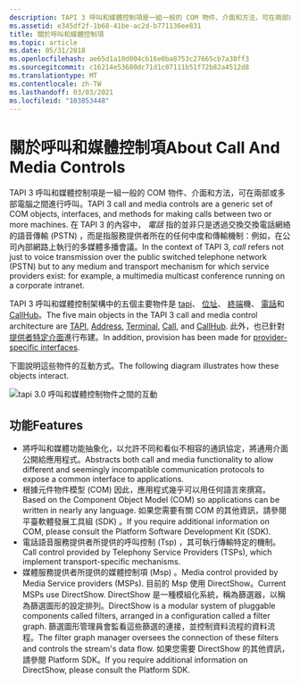 ```yaml
---
description: TAPI 3 呼叫和媒體控制項是一組一般的 COM 物件、介面和方法，可在兩部或多部電腦之間進行呼叫。
ms.assetid: e345df2f-1b68-41be-ac2d-b771136ee831
title: 關於呼叫和媒體控制項
ms.topic: article
ms.date: 05/31/2018
ms.openlocfilehash: ae65d1a10d004cb16e0ba8753c27665cb7a30ff3
ms.sourcegitcommit: c16214e53680dc71d1c07111b51f72b82a4512d8
ms.translationtype: MT
ms.contentlocale: zh-TW
ms.lasthandoff: 03/03/2021
ms.locfileid: "103853448"
---
```

# <a name="about-call-and-media-controls"></a><span data-ttu-id="da311-103">關於呼叫和媒體控制項</span><span class="sxs-lookup"><span data-stu-id="da311-103">About Call And Media Controls</span></span>

<span data-ttu-id="da311-104">TAPI 3 呼叫和媒體控制項是一組一般的 COM 物件、介面和方法，可在兩部或多部電腦之間進行呼叫。</span><span class="sxs-lookup"><span data-stu-id="da311-104">TAPI 3 call and media controls are a generic set of COM objects, interfaces, and methods for making calls between two or more machines.</span></span> <span data-ttu-id="da311-105">在 TAPI 3 的內容中， *電話* 指的並非只是透過交換交換電話網絡的語音傳輸 (PSTN) ，而是指服務提供者所在的任何中度和傳輸機制：例如，在公司內部網路上執行的多媒體多播會議。</span><span class="sxs-lookup"><span data-stu-id="da311-105">In the context of TAPI 3, *call* refers not just to voice transmission over the public switched telephone network (PSTN) but to any medium and transport mechanism for which service providers exist: for example, a multimedia multicast conference running on a corporate intranet.</span></span>

<span data-ttu-id="da311-106">TAPI 3 呼叫和媒體控制架構中的五個主要物件是 [tapi](tapi-object.md)、 [位址](address-object.md)、 [終端](terminal-object.md)機、 [電話](call-object.md)和 [CallHub](callhub-object.md)。</span><span class="sxs-lookup"><span data-stu-id="da311-106">The five main objects in the TAPI 3 call and media control architecture are [TAPI](tapi-object.md), [Address](address-object.md), [Terminal](terminal-object.md), [Call](call-object.md), and [CallHub](callhub-object.md).</span></span> <span data-ttu-id="da311-107">此外，也已針對 [提供者特定介面](provider-specific-interfaces.md)進行布建。</span><span class="sxs-lookup"><span data-stu-id="da311-107">In addition, provision has been made for [provider-specific interfaces](provider-specific-interfaces.md).</span></span>

<span data-ttu-id="da311-108">下圖說明這些物件的互動方式。</span><span class="sxs-lookup"><span data-stu-id="da311-108">The following diagram illustrates how these objects interact.</span></span>

![tapi 3.0 呼叫和媒體控制物件之間的互動](images/sdkobj2.png)

## <a name="features"></a><span data-ttu-id="da311-110">功能</span><span class="sxs-lookup"><span data-stu-id="da311-110">Features</span></span>

-   <span data-ttu-id="da311-111">將呼叫和媒體功能抽象化，以允許不同和看似不相容的通訊協定，將通用介面公開給應用程式。</span><span class="sxs-lookup"><span data-stu-id="da311-111">Abstracts both call and media functionality to allow different and seemingly incompatible communication protocols to expose a common interface to applications.</span></span>
-   <span data-ttu-id="da311-112">根據元件物件模型 (COM) 因此，應用程式幾乎可以用任何語言來撰寫。</span><span class="sxs-lookup"><span data-stu-id="da311-112">Based on the Component Object Model (COM) so applications can be written in nearly any language.</span></span> <span data-ttu-id="da311-113">如果您需要有關 COM 的其他資訊，請參閱平臺軟體發展工具組 (SDK) 。</span><span class="sxs-lookup"><span data-stu-id="da311-113">If you require additional information on COM, please consult the Platform Software Development Kit (SDK).</span></span>
-   <span data-ttu-id="da311-114">電話語音服務提供者所提供的呼叫控制 (Tsp) ，其可執行傳輸特定的機制。</span><span class="sxs-lookup"><span data-stu-id="da311-114">Call control provided by Telephony Service Providers (TSPs), which implement transport-specific mechanisms.</span></span>
-   <span data-ttu-id="da311-115">媒體服務提供者所提供的媒體控制項 (Msp) 。</span><span class="sxs-lookup"><span data-stu-id="da311-115">Media control provided by Media Service providers (MSPs).</span></span> <span data-ttu-id="da311-116">目前的 Msp 使用 DirectShow。</span><span class="sxs-lookup"><span data-stu-id="da311-116">Current MSPs use DirectShow.</span></span> <span data-ttu-id="da311-117">DirectShow 是一種模組化系統，稱為篩選器，以稱為篩選圖形的設定排列。</span><span class="sxs-lookup"><span data-stu-id="da311-117">DirectShow is a modular system of pluggable components called filters, arranged in a configuration called a filter graph.</span></span> <span data-ttu-id="da311-118">篩選圖形管理員會監看這些篩選的連接，並控制資料流程的資料流程。</span><span class="sxs-lookup"><span data-stu-id="da311-118">The filter graph manager oversees the connection of these filters and controls the stream's data flow.</span></span> <span data-ttu-id="da311-119">如果您需要 DirectShow 的其他資訊，請參閱 Platform SDK。</span><span class="sxs-lookup"><span data-stu-id="da311-119">If you require additional information on DirectShow, please consult the Platform SDK.</span></span>

 

 



